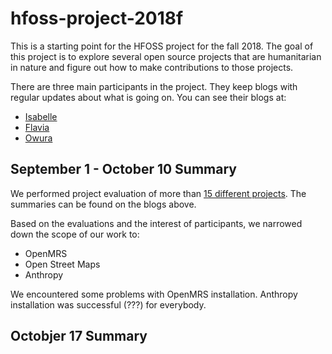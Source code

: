 # hfoss-project-2018f

This is a starting point for the HFOSS project for the fall 2018. 
The goal of this project is to explore several open source projects that are humanitarian in nature and figure out how to make contributions to those projects. 

There are three main participants in the project. They keep blogs with regular updates about what is going on. You can see their blogs at:
- [Isabelle](https://nyu-hfoss-project.github.io/thefifthisa-blog/) 
- [Flavia](https://nyu-hfoss-project.github.io/fasinha-blog/)
- [Owura](https://nyu-hfoss-project.github.io/owura82-blog/)

## September 1 - October 10 Summary

We performed project evaluation of more than [15 different projects](https://gist.github.com/joannakl/dca5bd0d3521d12ece4ae13add4ae22b). The summaries can be found on the blogs above. 

Based on the evaluations and the interest of participants, we narrowed down the scope of our work to:
- OpenMRS
- Open Street Maps
- Anthropy 

We encountered some problems with OpenMRS installation. 
Anthropy installation was successful (???) for everybody. 

## Octobjer 17 Summary 


